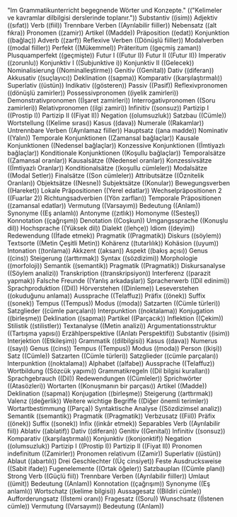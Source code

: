 "Im Grammatikunterricht begegnende Wörter und Konzepte." (("Kelimeler ve kavramlar dilbilgisi derslerinde toplanır."))
Substantiv ((isim))
Adjektiv ((sıfat))
Verb ((fiil))
Trennbare Verben ((Ayrılabilir fiiller))
Nebensatz ((alt fıkra))
Pronomen ((zamir))
Artikel ((Madde))
Präposition ((edat))
Konjunktion ((bağlaç))
Adverb ((zarf))
Reflexive Verben ((Dönüşlü fiiller))
Modalverben ((modal fiiller))
Perfekt ((Mükemmel))
Präteritum ((geçmiş zaman))
Plusquamperfekt ((geçmişte))
Futur I ((Futur I))
Futur II ((Futur II))
Imperativ ((zorunlu))
Konjunktiv I ((Subjunktive i))
Konjunktiv II ((Gelecek))
Nominalisierung ((Nominalleştirme))
Genitiv ((Genital))
Dativ ((diferan))
Akkusativ ((suçlayıcı))
Deklination ((sapma))
Komparativ ((karşılaştırmalı))
Superlativ ((üstün))
Indikativ ((gösteren))
Passiv ((Pasif))
Reflexivpronomen ((dönüşlü zamirler))
Possessivpronomen ((iyelik zamirleri))
Demonstrativpronomen ((İşaret zamirleri))
Interrogativpronomen ((Soru zamirleri))
Relativpronomen ((ilgi zamiri))
Infinitiv ((sonsuz))
Partizip I ((Prostip I))
Partizip II ((Fiyat II))
Negation ((olumsuzluk))
Satzbau ((Cümle))
Wortstellung ((Kelime sırası))
Kasus ((dava))
Numerale ((Rakamlar))
Untrennbare Verben ((Ayrılamaz fiiller))
Hauptsatz ((ana madde))
Nominativ ((Yalın))
Temporale Konjunktionen ((Zamansal bağlaçlar))
Kausale Konjunktionen ((Nedensel bağlaçlar))
Konzessive Konjunktionen ((İmtiyazlı bağlaçlar))
Konditionale Konjunktionen ((Koşullu bağlaçlar))
Temporalsätze ((Zamansal oranlar))
Kausalsätze ((Nedensel oranlar))
Konzessivsätze ((İmtiyazlı Oranlar))
Konditionalsätze ((koşullu cümleler))
Modalsätze ((Modal Setler))
Finalsätze ((Son cümleler))
Attributsätze ((Öznitelik Oranları))
Objektsätze ((Nesne))
Subjektsätze ((Konular))
Bewegungsverben ((Hareket))
Lokale Präpositionen ((Yerel edatlar))
Wechselpräpositionen 2 ((Fuarlar 2))
Richtungsadverbien ((Yön zarfları))
Temporale Präpositionen ((zamansal edatlar))
Vermutung ((Varsayım))
Bedeutung ((Anlam))
Synonyme ((Eş anlamlı))
Antonyme ((zıtlık))
Homonyme ((Sesteş))
Konnotation ((çağrışım))
Denotation ((Coşkun))
Umgangssprache ((Konuşlu dil))
Hochsprache ((Yüksek dil))
Dialekt ((lehçe))
Idiom ((deyim))
Redewendung ((İfade etmek))
Pragmatik ((Pragmatik))
Diskurs ((söylem))
Textsorte ((Metin Çeşitli Metin))
Kohärenz ((tutarlılık))
Kohäsion ((uyum))
Intonation ((tonlama))
Akkzent ((aksan))
Aspekt ((bakış açısı))
Genus ((cins))
Steigerung ((arttırmak))
Syntax ((sözdizimi))
Morphologie ((morfoloji))
Semantik ((semantik))
Pragmatik ((Pragmatik))
Diskursanalyse ((Söylem analizi))
Transkription ((transkripsiyon))
Interferenz ((parazit yapmak))
Falsche Freunde ((Yanlış arkadaşlar))
Spracherwerb ((Dil edinimi))
Sprachproduktion ((Dil))
Hörverstehen ((Dinleme))
Leseverstehen ((okuduğunu anlama))
Aussprache ((Telaffuz))
Präfix ((önek))
Suffix ((sonek))
Tempus ((Tempus))
Modus ((moda))
Satzarten ((Cümle türleri))
Satzglieder ((cümle parçaları))
Interpunktion ((noktalama))
Konjugation ((birleşme))
Deklination ((sapma))
Partikel ((Parçacık))
Inflektion ((Çekim))
Stilistik ((stilistler))
Textanalyse ((Metin analizi))
Argumentationsstruktur ((Tartışma yapısı))
Erzählperspektive ((Anlatı Perspektifi))
Substantiv ((isim))
Interjektion ((Etkileşim))
Grammatik ((dilbilgisi))
Kasus ((dava))
Numerus ((sayı))
Genus ((cins))
Tempus ((Tempus))
Modus ((moda))
Person ((kişi))
Satz ((Cümle))
Satzarten ((Cümle türleri))
Satzglieder ((cümle parçaları))
Interpunktion ((noktalama))
Alphabet ((alfabe))
Aussprache ((Telaffuz))
Wortbildung ((Sözcük yapımı))
Grammatikregeln ((Dil bilgisi kuralları))
Sprachgebrauch ((Dil))
Redewendungen ((Cümleler))
Sprichwörter ((Atasözleri))
Wortarten ((Konuşmanın bir parçası))
Artikel ((Madde))
Deklination ((sapma))
Konjugation ((birleşme))
Steigerung ((arttırmak))
Valenz ((değerlik))
Weitere wichtige Begriffe ((Diğer önemli terimler))
Wortartbestimmung ((Parça))
Syntaktische Analyse ((Sözdizimsel analiz))
Semantik ((semantik))
Pragmatik ((Pragmatik))
Verbzusatz ((Fiil))
Präfix ((önek))
Suffix ((sonek))
Infix ((inkâr etmek))
Separables Verb ((Ayrılabilir fiil))
Ablativ ((ablatif))
Dativ ((diferan))
Genitiv ((Genital))
Infinitiv ((sonsuz))
Komparativ ((karşılaştırmalı))
Konjunktiv ((konjonktif))
Negation ((olumsuzluk))
Partizip I ((Prostip I))
Partizip II ((Fiyat II))
Pronomen indefinitum ((Zamirler))
Pronomen relativum ((Zamir))
Superlativ ((üstün))
Ablaut ((abartılı))
Drei Geschlechter ((Üç cinsiyet))
Feste Ausdrucksweise ((Sabit ifade))
Fugenelemente ((Ortak öğeler))
Satzbauplan ((Cümle planı))
Strong Verb ((Güçlü fiil))
Trennbare Verben ((Ayrılabilir fiiller))
Umlaut ((ümit))
Bedeutung ((Anlam))
Konnotation ((çağrışım))
Synonyme ((Eş anlamlı))
Wortschatz ((kelime bilgisi))
Aussagesatz ((Bildiri cümle))
Aufforderungsatz ((İstemi oranı))
Fragesatz ((Soru))
Wunschsatz ((İstenen cümle))
Vermutung ((Varsayım))
Bedeutung ((Anlam))
